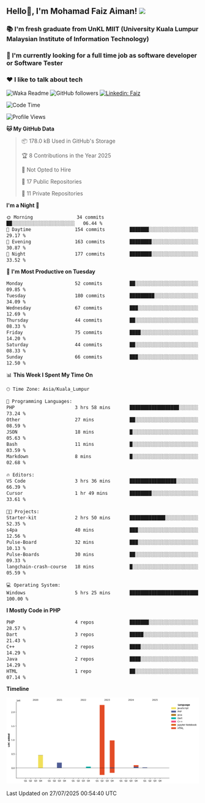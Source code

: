<h2> Hello👋, I'm Mohamad Faiz Aiman! <img src="https://media.giphy.com/media/12oufCB0MyZ1Go/giphy.gif" width="50"></h2>

### 📚 I'm fresh graduate from UnKL MIIT (University Kuala Lumpur Malaysian Institute of Information Technology)
###  🔭 I'm currently looking for a full time job as software developer or Software Tester
###  ❤️ I like to talk about tech 


![Waka Readme](https://github.com/anmol098/anmol098/workflows/Waka%20Readme/badge.svg)
![GitHub followers](https://img.shields.io/github/followers/faizaiman?label=Follow&style=social)
[![Linkedin: Faiz](https://img.shields.io/badge/-Faiz-blue?style=flat-square&logo=Linkedin&logoColor=white&link=https://www.linkedin.com/in/mohamad-faiz-aiman-623747192/)](https://www.linkedin.com/in/mohamad-faiz-aiman-623747192/)

<!--START_SECTION:waka-->
![Code Time](http://img.shields.io/badge/Code%20Time-368%20hrs%2053%20mins-blue)

![Profile Views](http://img.shields.io/badge/Profile%20Views-3-blue)

**🐱 My GitHub Data** 

> 📦 178.0 kB Used in GitHub's Storage 
 > 
> 🏆 8 Contributions in the Year 2025
 > 
> 🚫 Not Opted to Hire
 > 
> 📜 17 Public Repositories 
 > 
> 🔑 11 Private Repositories 
 > 
**I'm a Night 🦉** 

```text
🌞 Morning                34 commits          ██░░░░░░░░░░░░░░░░░░░░░░░   06.44 % 
🌆 Daytime                154 commits         ███████░░░░░░░░░░░░░░░░░░   29.17 % 
🌃 Evening                163 commits         ████████░░░░░░░░░░░░░░░░░   30.87 % 
🌙 Night                  177 commits         ████████░░░░░░░░░░░░░░░░░   33.52 % 
```
📅 **I'm Most Productive on Tuesday** 

```text
Monday                   52 commits          ██░░░░░░░░░░░░░░░░░░░░░░░   09.85 % 
Tuesday                  180 commits         █████████░░░░░░░░░░░░░░░░   34.09 % 
Wednesday                67 commits          ███░░░░░░░░░░░░░░░░░░░░░░   12.69 % 
Thursday                 44 commits          ██░░░░░░░░░░░░░░░░░░░░░░░   08.33 % 
Friday                   75 commits          ████░░░░░░░░░░░░░░░░░░░░░   14.20 % 
Saturday                 44 commits          ██░░░░░░░░░░░░░░░░░░░░░░░   08.33 % 
Sunday                   66 commits          ███░░░░░░░░░░░░░░░░░░░░░░   12.50 % 
```


📊 **This Week I Spent My Time On** 

```text
🕑︎ Time Zone: Asia/Kuala_Lumpur

💬 Programming Languages: 
PHP                      3 hrs 58 mins       ██████████████████░░░░░░░   73.24 % 
Other                    27 mins             ██░░░░░░░░░░░░░░░░░░░░░░░   08.59 % 
JSON                     18 mins             █░░░░░░░░░░░░░░░░░░░░░░░░   05.63 % 
Bash                     11 mins             █░░░░░░░░░░░░░░░░░░░░░░░░   03.59 % 
Markdown                 8 mins              █░░░░░░░░░░░░░░░░░░░░░░░░   02.68 % 

🔥 Editors: 
VS Code                  3 hrs 36 mins       █████████████████░░░░░░░░   66.39 % 
Cursor                   1 hr 49 mins        ████████░░░░░░░░░░░░░░░░░   33.61 % 

🐱‍💻 Projects: 
Starter-kit              2 hrs 50 mins       █████████████░░░░░░░░░░░░   52.35 % 
s4pa                     40 mins             ███░░░░░░░░░░░░░░░░░░░░░░   12.56 % 
Pulse-Board              32 mins             ███░░░░░░░░░░░░░░░░░░░░░░   10.13 % 
Pulse-Boards             30 mins             ██░░░░░░░░░░░░░░░░░░░░░░░   09.33 % 
langchain-crash-course   18 mins             █░░░░░░░░░░░░░░░░░░░░░░░░   05.59 % 

💻 Operating System: 
Windows                  5 hrs 25 mins       █████████████████████████   100.00 % 
```

**I Mostly Code in PHP** 

```text
PHP                      4 repos             ███████░░░░░░░░░░░░░░░░░░   28.57 % 
Dart                     3 repos             █████░░░░░░░░░░░░░░░░░░░░   21.43 % 
C++                      2 repos             ████░░░░░░░░░░░░░░░░░░░░░   14.29 % 
Java                     2 repos             ████░░░░░░░░░░░░░░░░░░░░░   14.29 % 
HTML                     1 repo              ██░░░░░░░░░░░░░░░░░░░░░░░   07.14 % 
```



**Timeline**

![Lines of Code chart](https://raw.githubusercontent.com/faizaiman/faizaiman/main/assets/bar_graph.png)


 Last Updated on 27/07/2025 00:54:40 UTC
<!--END_SECTION:waka-->

